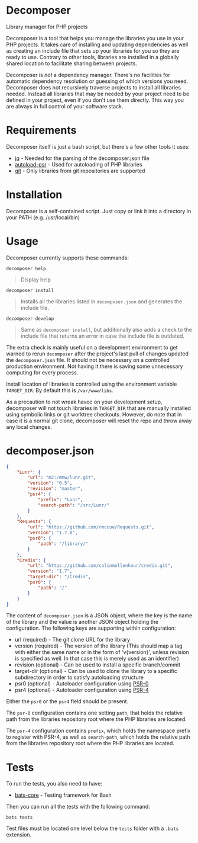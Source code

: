 Decomposer
====
Library manager for PHP projects

Decomposer is a tool that helps you manage the libraries you use in your PHP projects. It takes care of installing and
updating dependencies as well as creating an include file that sets up your libraries for you so they are ready to use.
Contrary to other tools, libraries are installed in a globally shared location to facilitate sharing between projects.

Decomposer is *not* a dependency manager. There's no facilities for automatic dependency resolution or guessing of
which versions you need. Decomposer does not recursively traverse projects to install all libraries needed. Instead
all libraries that may be needed by your project need to be defined in your project, even if you don't use them
directly. This way you are always in full control of your software stack.

Requirements
===

Decomposer itself is just a bash script, but there's a few other tools it uses:

* [jq](https://stedolan.github.io/jq/) - Needed for the parsing of the decomposer.json file
* [autoload-psr](https://github.com/pprkut/autoload-psr) - Used for autoloading of PHP libraries
* [git](https://git-scm.com/) - Only libraries from git repositories are supported

Installation
===

Decomposer is a self-contained script. Just copy or link it into a directory in your PATH (e.g. /usr/local/bin)

Usage
===

Decomposer currently supports these commands:

  `decomposer help`

  > Display help

  `decomposer install`

  > Installs all the libraries listed in `decomposer.json` and generates the include file.

  `decomposer develop`

  > Same as `decomposer install`, but additionally also adds a check to the include file that returns an
    error in case the include file is outdated.

The extra check is mainly useful on a development environment to get warned to rerun `decomposer` after the
project's last pull of changes updated the `decomposer.json` file. It should not be necessary on a controlled
production environment. Not having it there is saving some unnecessary computing for every process.

Install location of libraries is controlled using the environment variable `TARGET_DIR`. By default this is
`/var/www/libs`.

As a precaution to not wreak havoc on your development setup, decomposer will not touch libraries in `TARGET_DIR`
that are manually installed using symbolic links or git worktree checkouts. However, do note that in case it is
a normal git clone, decomposer will reset the repo and throw away any local changes.

decomposer.json
===

```json
{
    "Lunr": {
        "url": "m2:/mmw/lunr.git",
        "version": "0.5",
        "revision": "master",
        "psr4": {
            "prefix": "Lunr",
            "search-path": "/src/Lunr/"
        }
    },
    "Requests": {
        "url": "https://github.com/rmccue/Requests.git",
        "version": "1.7.0",
        "psr0": {
            "path": "/library/"
        }
    },
    "Credis": {
        "url": "https://github.com/colinmollenhour/credis.git",
        "version": "1.7",
        "target-dir": "/Credis",
        "psr0": {
            "path": "/"
        }
    }
}
```

The content of `decomposer.json` is a JSON object, where the key is the name of the library and the value is another
JSON object holding the configuration. The following keys are supporting within configuration:

* url (required) - The git clone URL for the library
* version (required) - The version of the library (This should map a tag with either the same name or in the form of 'v{version}',
            unless revision is specified as well. In that case this is merely used as an identifier)
* revision (optional) - Can be used to install a specific branch/commit
* target-dir (optional) - Can be used to clone the library to a specific subdirectory in order to satisfy autoloading structure
* psr0 (optional) - Autoloader configuration using [PSR-0](https://www.php-fig.org/psr/psr-0/)
* psr4 (optional) - Autoloader configuration using [PSR-4](https://www.php-fig.org/psr/psr-4/)

Either the `psr0` or the `psr4` field should be present.

The `psr-0` configuration contains one setting `path`, that holds the relative path from the libraries repository root
where the PHP libraries are located.

The `psr-4` configuration contains `prefix`, which holds the namespace prefix to register with PSR-4, as well as
`search-path`, which holds the relative path from the libraries repository root where the PHP libraries are located.

Tests
===

To run the tests, you also need to have:

* [bats-core](https://github.com/bats-core/bats-core) - Testing framework for Bash

Then you can run all the tests with the following command:

  `bats tests`

Test files must be located one level below the `tests` folder with a `.bats` extension.
